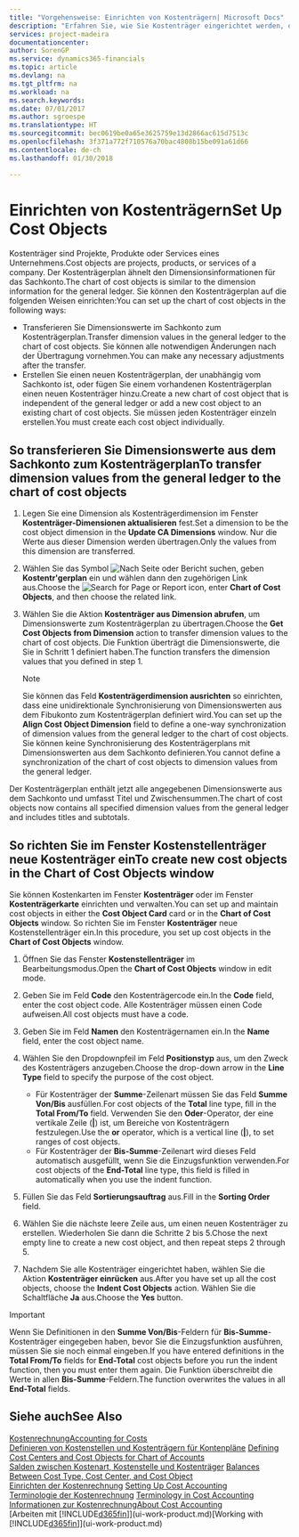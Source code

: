 ```yaml
---
title: "Vorgehensweise: Einrichten von Kostenträgern| Microsoft Docs"
description: "Erfahren Sie, wie Sie Kostenträger eingerichtet werden, die gleich sind wie Dimensionen im Fibuposten."
services: project-madeira
documentationcenter: 
author: SorenGP
ms.service: dynamics365-financials
ms.topic: article
ms.devlang: na
ms.tgt_pltfrm: na
ms.workload: na
ms.search.keywords: 
ms.date: 07/01/2017
ms.author: sgroespe
ms.translationtype: HT
ms.sourcegitcommit: bec0619be0a65e3625759e13d2866ac615d7513c
ms.openlocfilehash: 3f371a772f710576a70bac4808b15be091a61d66
ms.contentlocale: de-ch
ms.lasthandoff: 01/30/2018

---
```

# <a name="set-up-cost-objects"></a><span data-ttu-id="2808e-103">Einrichten von Kostenträgern</span><span class="sxs-lookup"><span data-stu-id="2808e-103">Set Up Cost Objects</span></span>
<span data-ttu-id="2808e-104">Kostenträger sind Projekte, Produkte oder Services eines Unternehmens.</span><span class="sxs-lookup"><span data-stu-id="2808e-104">Cost objects are projects, products, or services of a company.</span></span> <span data-ttu-id="2808e-105">Der Kostenträgerplan ähnelt den Dimensionsinformationen für das Sachkonto.</span><span class="sxs-lookup"><span data-stu-id="2808e-105">The chart of cost objects is similar to the dimension information for the general ledger.</span></span> <span data-ttu-id="2808e-106">Sie können den Kostenträgerplan auf die folgenden Weisen einrichten:</span><span class="sxs-lookup"><span data-stu-id="2808e-106">You can set up the chart of cost objects in the following ways:</span></span>  

* <span data-ttu-id="2808e-107">Transferieren Sie Dimensionswerte im Sachkonto zum Kostenträgerplan.</span><span class="sxs-lookup"><span data-stu-id="2808e-107">Transfer dimension values in the general ledger to the chart of cost objects.</span></span> <span data-ttu-id="2808e-108">Sie können alle notwendigen Änderungen nach der Übertragung vornehmen.</span><span class="sxs-lookup"><span data-stu-id="2808e-108">You can make any necessary adjustments after the transfer.</span></span>  
* <span data-ttu-id="2808e-109">Erstellen Sie einen neuen Kostenträgerplan, der unabhängig vom Sachkonto ist, oder fügen Sie einem vorhandenen Kostenträgerplan einen neuen Kostenträger hinzu.</span><span class="sxs-lookup"><span data-stu-id="2808e-109">Create a new chart of cost object that is independent of the general ledger or add a new cost object to an existing chart of cost objects.</span></span> <span data-ttu-id="2808e-110">Sie müssen jeden Kostenträger einzeln erstellen.</span><span class="sxs-lookup"><span data-stu-id="2808e-110">You must create each cost object individually.</span></span>  

## <a name="to-transfer-dimension-values-from-the-general-ledger-to-the-chart-of-cost-objects"></a><span data-ttu-id="2808e-111">So transferieren Sie Dimensionswerte aus dem Sachkonto zum Kostenträgerplan</span><span class="sxs-lookup"><span data-stu-id="2808e-111">To transfer dimension values from the general ledger to the chart of cost objects</span></span>  
1.  <span data-ttu-id="2808e-112">Legen Sie eine Dimension als Kostenträgerdimension im Fenster **Kostenträger-Dimensionen aktualisieren** fest.</span><span class="sxs-lookup"><span data-stu-id="2808e-112">Set a dimension to be the cost object dimension in the **Update CA Dimensions** window.</span></span> <span data-ttu-id="2808e-113">Nur die Werte aus dieser Dimension werden übertragen.</span><span class="sxs-lookup"><span data-stu-id="2808e-113">Only the values from this dimension are transferred.</span></span>  
2.  <span data-ttu-id="2808e-114">Wählen Sie das Symbol ![Nach Seite oder Bericht suchen](media/ui-search/search_small.png "Symbol Nach Seite oder Bericht suchen"), geben **Kostentr'gerplan** ein und wählen dann den zugehörigen Link aus.</span><span class="sxs-lookup"><span data-stu-id="2808e-114">Choose the ![Search for Page or Report](media/ui-search/search_small.png "Search for Page or Report icon") icon, enter **Chart of Cost Objects**, and then choose the related link.</span></span>  
3.  <span data-ttu-id="2808e-115">Wählen Sie die Aktion **Kostenträger aus Dimension abrufen**, um Dimensionswerte zum Kostenträgerplan zu übertragen.</span><span class="sxs-lookup"><span data-stu-id="2808e-115">Choose the **Get Cost Objects from Dimension** action to transfer dimension values to the chart of cost objects.</span></span> <span data-ttu-id="2808e-116">Die Funktion überträgt die Dimensionswerte, die Sie in Schritt 1 definiert haben.</span><span class="sxs-lookup"><span data-stu-id="2808e-116">The function transfers the dimension values that you defined in step 1.</span></span>  

    > [!NOTE]  
    >  <span data-ttu-id="2808e-117">Sie können das Feld **Kostenträgerdimension ausrichten** so einrichten, dass eine unidirektionale Synchronisierung von Dimensionswerten aus dem Fibukonto zum Kostenträgerplan definiert wird.</span><span class="sxs-lookup"><span data-stu-id="2808e-117">You can set up the **Align Cost Object Dimension**  field to define a one-way synchronization of dimension values from the general ledger to the chart of cost objects.</span></span> <span data-ttu-id="2808e-118">Sie können keine Synchronisierung des Kostenträgerplans mit Dimensionswerten aus dem Sachkonto definieren.</span><span class="sxs-lookup"><span data-stu-id="2808e-118">You cannot define a synchronization of the chart of cost objects to dimension values from the general ledger.</span></span>  

<span data-ttu-id="2808e-119">Der Kostenträgerplan enthält jetzt alle angegebenen Dimensionswerte aus dem Sachkonto und umfasst Titel und Zwischensummen.</span><span class="sxs-lookup"><span data-stu-id="2808e-119">The chart of cost objects now contains all specified dimension values from the general ledger and includes titles and subtotals.</span></span>  

## <a name="to-create-new-cost-objects-in-the-chart-of-cost-objects-window"></a><span data-ttu-id="2808e-120">So richten Sie im Fenster Kostenstellenträger neue Kostenträger ein</span><span class="sxs-lookup"><span data-stu-id="2808e-120">To create new cost objects in the Chart of Cost Objects window</span></span>  
<span data-ttu-id="2808e-121">Sie können Kostenkarten im Fenster **Kostenträger** oder im Fenster **Kostenträgerkarte** einrichten und verwalten.</span><span class="sxs-lookup"><span data-stu-id="2808e-121">You can set up and maintain cost objects in either the **Cost Object Card** card or in the **Chart of Cost Objects** window.</span></span> <span data-ttu-id="2808e-122">So richten Sie im Fenster **Kostenträger** neue Kostenstellenträger ein.</span><span class="sxs-lookup"><span data-stu-id="2808e-122">In this procedure, you set up cost objects in the **Chart of Cost Objects** window.</span></span>  

1.  <span data-ttu-id="2808e-123">Öffnen Sie das Fenster **Kostenstellenträger** im Bearbeitungsmodus.</span><span class="sxs-lookup"><span data-stu-id="2808e-123">Open the **Chart of Cost Objects** window in edit mode.</span></span>  
2.  <span data-ttu-id="2808e-124">Geben Sie im Feld **Code** den Kostenträgercode ein.</span><span class="sxs-lookup"><span data-stu-id="2808e-124">In the **Code** field, enter the cost object code.</span></span> <span data-ttu-id="2808e-125">Alle Kostenträger müssen einen Code aufweisen.</span><span class="sxs-lookup"><span data-stu-id="2808e-125">All cost objects must have a code.</span></span>  
3.  <span data-ttu-id="2808e-126">Geben Sie im Feld **Namen** den Kostenträgernamen ein.</span><span class="sxs-lookup"><span data-stu-id="2808e-126">In the **Name** field, enter the cost object name.</span></span>  
4.  <span data-ttu-id="2808e-127">Wählen Sie den Dropdownpfeil im Feld **Positionstyp** aus, um den Zweck des Kostenträgers anzugeben.</span><span class="sxs-lookup"><span data-stu-id="2808e-127">Choose the drop-down arrow in the **Line Type** field to specify the purpose of the cost object.</span></span>  

    * <span data-ttu-id="2808e-128">Für Kostenträger der **Summe**-Zeilenart müssen Sie das Feld **Summe Von/Bis** ausfüllen.</span><span class="sxs-lookup"><span data-stu-id="2808e-128">For cost objects of the **Total** line type, fill in the **Total From/To** field.</span></span> <span data-ttu-id="2808e-129">Verwenden Sie den **Oder**-Operator, der eine vertikale Zeile (**&#124;**) ist, um Bereiche von Kostenträgern festzulegen.</span><span class="sxs-lookup"><span data-stu-id="2808e-129">Use the **or** operator, which is a vertical line (**&#124;**), to set ranges of cost objects.</span></span>  
    * <span data-ttu-id="2808e-130">Für Kostenträger der **Bis-Summe**-Zeilenart wird dieses Feld automatisch ausgefüllt, wenn Sie die Einzugsfunktion verwenden.</span><span class="sxs-lookup"><span data-stu-id="2808e-130">For cost objects of the **End-Total** line type, this field is filled in automatically when you use  the indent function.</span></span>  
5.  <span data-ttu-id="2808e-131">Füllen Sie das Feld **Sortierungsauftrag** aus.</span><span class="sxs-lookup"><span data-stu-id="2808e-131">Fill in the **Sorting Order** field.</span></span>  
6.  <span data-ttu-id="2808e-132">Wählen Sie die nächste leere Zeile aus, um einen neuen Kostenträger zu erstellen. Wiederholen Sie dann die Schritte 2 bis 5.</span><span class="sxs-lookup"><span data-stu-id="2808e-132">Chose the next empty line to create a new cost object, and then repeat steps 2 through 5.</span></span>  
7.  <span data-ttu-id="2808e-133">Nachdem Sie alle Kostenträger eingerichtet haben, wählen Sie die Aktion **Kostenträger einrücken** aus.</span><span class="sxs-lookup"><span data-stu-id="2808e-133">After you have set up all the cost objects, choose the **Indent Cost Objects** action.</span></span> <span data-ttu-id="2808e-134">Wählen Sie die Schaltfläche **Ja** aus.</span><span class="sxs-lookup"><span data-stu-id="2808e-134">Choose the **Yes** button.</span></span>  

> [!IMPORTANT]  
>  <span data-ttu-id="2808e-135">Wenn Sie Definitionen in den **Summe Von/Bis**-Feldern für **Bis-Summe**-Kostenträger eingegeben haben, bevor Sie die Einzugsfunktion ausführen, müssen Sie sie noch einmal eingeben.</span><span class="sxs-lookup"><span data-stu-id="2808e-135">If you have entered definitions in the **Total From/To** fields for **End-Total** cost objects before you run the indent function, then you must enter them again.</span></span> <span data-ttu-id="2808e-136">Die Funktion überschreibt die Werte in allen **Bis-Summe**-Feldern.</span><span class="sxs-lookup"><span data-stu-id="2808e-136">The function overwrites the values in all **End-Total** fields.</span></span>  

## <a name="see-also"></a><span data-ttu-id="2808e-137">Siehe auch</span><span class="sxs-lookup"><span data-stu-id="2808e-137">See Also</span></span>  
[<span data-ttu-id="2808e-138">Kostenrechnung</span><span class="sxs-lookup"><span data-stu-id="2808e-138">Accounting for Costs</span></span>](finance-manage-cost-accounting.md)  
<span data-ttu-id="2808e-139">[Definieren von Kostenstellen und Kostenträgern für Kontenpläne](finance-defining-cost-centers-and-cost-objects-for-chart-of-accounts.md) </span><span class="sxs-lookup"><span data-stu-id="2808e-139">[Defining Cost Centers and Cost Objects for Chart of Accounts](finance-defining-cost-centers-and-cost-objects-for-chart-of-accounts.md) </span></span>  
<span data-ttu-id="2808e-140">[Salden zwischen Kostenart, Kostenstelle und Kostenträger](finance-balances-between-cost-type-cost-center-and-cost-object.md) </span><span class="sxs-lookup"><span data-stu-id="2808e-140">[Balances Between Cost Type, Cost Center, and Cost Object](finance-balances-between-cost-type-cost-center-and-cost-object.md) </span></span>  
<span data-ttu-id="2808e-141">[Einrichten der Kostenrechnung](finance-set-up-cost-accounting.md) </span><span class="sxs-lookup"><span data-stu-id="2808e-141">[Setting Up Cost Accounting](finance-set-up-cost-accounting.md) </span></span>  
<span data-ttu-id="2808e-142">[Terminologie der Kostenrechnung](finance-terminology-in-cost-accounting.md) </span><span class="sxs-lookup"><span data-stu-id="2808e-142">[Terminology in Cost Accounting](finance-terminology-in-cost-accounting.md) </span></span>  
[<span data-ttu-id="2808e-143">Informationen zur Kostenrechnung</span><span class="sxs-lookup"><span data-stu-id="2808e-143">About Cost Accounting</span></span>](finance-about-cost-accounting.md)  
<span data-ttu-id="2808e-144">[Arbeiten mit [!INCLUDE[d365fin](includes/d365fin_md.md)]](ui-work-product.md)</span><span class="sxs-lookup"><span data-stu-id="2808e-144">[Working with [!INCLUDE[d365fin](includes/d365fin_md.md)]](ui-work-product.md)</span></span>

